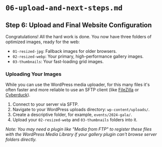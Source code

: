 # `06-upload-and-next-steps.md`


## Step 6: Upload and Final Website Configuration

Congratulations! All the hard work is done. You now have three folders of optimized images, ready for the web:
*   `01-resized-jpg`: Fallback images for older browsers.
*   `02-resized-webp`: Your primary, high-performance gallery images.
*   `03-thumbnails`: Your fast-loading grid images.

### Uploading Your Images

While you can use the WordPress media uploader, for this many files it's often faster and more reliable to use an SFTP client (like [FileZilla](https://filezilla-project.org/) or [Cyberduck](https://cyberduck.io/)).

1.  Connect to your server via SFTP.
2.  Navigate to your WordPress uploads directory: `wp-content/uploads/`.
3.  Create a descriptive folder, for example, `events/2024-gala/`.
4.  Upload your `02-resized-webp` and `03-thumbnails` folders into it.

*Note: You may need a plugin like "Media from FTP" to register these files with the WordPress Media Library if your gallery plugin can't browse server folders directly.*
